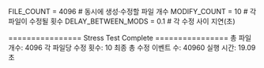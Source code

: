 FILE_COUNT = 4096       # 동시에 생성·수정할 파일 개수
MODIFY_COUNT = 10    # 각 파일이 수정될 횟수
DELAY_BETWEEN_MODS = 0.1  # 각 수정 사이 지연(초)

================ Stress Test Complete ================
총 파일 개수: 4096
각 파일당 수정 횟수: 10
최종 총 수정 이벤트 수: 40960
실행 시간: 19.09초